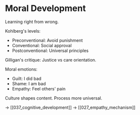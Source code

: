 # Moral Development

Learning right from wrong.

Kohlberg's levels:
- Preconventional: Avoid punishment
- Conventional: Social approval
- Postconventional: Universal principles

Gilligan's critique:
Justice vs care orientation.

Moral emotions:
- Guilt: I did bad
- Shame: I am bad
- Empathy: Feel others' pain

Culture shapes content.
Process more universal.

→ [[037_cognitive_development]]
→ [[027_empathy_mechanism]]